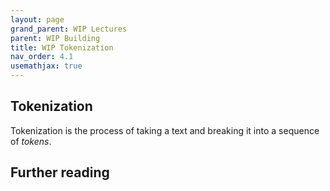 ```yaml
---
layout: page
grand_parent: WIP Lectures
parent: WIP Building
title: WIP Tokenization
nav_order: 4.1
usemathjax: true
---
```

## Tokenization

Tokenization is the process of taking a text and breaking it into a sequence of *tokens*.

## Further reading
